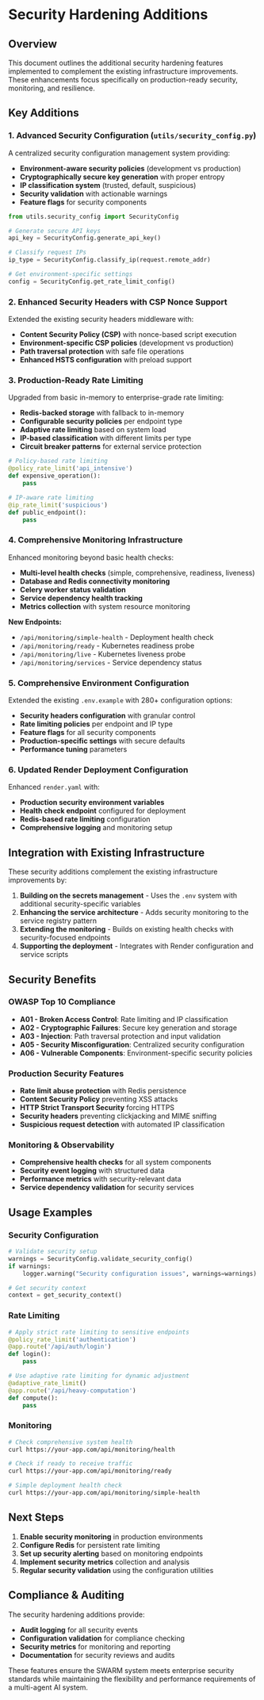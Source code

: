 # Security Hardening Additions

## Overview

This document outlines the additional security hardening features implemented to complement the existing infrastructure improvements. These enhancements focus specifically on production-ready security, monitoring, and resilience.

## Key Additions

### 1. **Advanced Security Configuration (`utils/security_config.py`)**

A centralized security configuration management system providing:

- **Environment-aware security policies** (development vs production)
- **Cryptographically secure key generation** with proper entropy
- **IP classification system** (trusted, default, suspicious)
- **Security validation** with actionable warnings
- **Feature flags** for security components

```python
from utils.security_config import SecurityConfig

# Generate secure API keys
api_key = SecurityConfig.generate_api_key()

# Classify request IPs
ip_type = SecurityConfig.classify_ip(request.remote_addr)

# Get environment-specific settings
config = SecurityConfig.get_rate_limit_config()
```

### 2. **Enhanced Security Headers with CSP Nonce Support**

Extended the existing security headers middleware with:

- **Content Security Policy (CSP)** with nonce-based script execution
- **Environment-specific CSP policies** (development vs production)
- **Path traversal protection** with safe file operations
- **Enhanced HSTS configuration** with preload support

### 3. **Production-Ready Rate Limiting**

Upgraded from basic in-memory to enterprise-grade rate limiting:

- **Redis-backed storage** with fallback to in-memory
- **Configurable security policies** per endpoint type
- **Adaptive rate limiting** based on system load
- **IP-based classification** with different limits per type
- **Circuit breaker patterns** for external service protection

```python
# Policy-based rate limiting
@policy_rate_limit('api_intensive')
def expensive_operation():
    pass

# IP-aware rate limiting
@ip_rate_limit('suspicious')
def public_endpoint():
    pass
```

### 4. **Comprehensive Monitoring Infrastructure**

Enhanced monitoring beyond basic health checks:

- **Multi-level health checks** (simple, comprehensive, readiness, liveness)
- **Database and Redis connectivity monitoring**
- **Celery worker status validation**
- **Service dependency health tracking**
- **Metrics collection** with system resource monitoring

**New Endpoints:**
- `/api/monitoring/simple-health` - Deployment health check
- `/api/monitoring/ready` - Kubernetes readiness probe
- `/api/monitoring/live` - Kubernetes liveness probe
- `/api/monitoring/services` - Service dependency status

### 5. **Comprehensive Environment Configuration**

Extended the existing `.env.example` with 280+ configuration options:

- **Security headers configuration** with granular control
- **Rate limiting policies** per endpoint and IP type
- **Feature flags** for all security components
- **Production-specific settings** with secure defaults
- **Performance tuning** parameters

### 6. **Updated Render Deployment Configuration**

Enhanced `render.yaml` with:

- **Production security environment variables**
- **Health check endpoint** configured for deployment
- **Redis-based rate limiting** configuration
- **Comprehensive logging** and monitoring setup

## Integration with Existing Infrastructure

These security additions complement the existing infrastructure improvements by:

1. **Building on the secrets management** - Uses the `.env` system with additional security-specific variables
2. **Enhancing the service architecture** - Adds security monitoring to the service registry pattern
3. **Extending the monitoring** - Builds on existing health checks with security-focused endpoints
4. **Supporting the deployment** - Integrates with Render configuration and service scripts

## Security Benefits

### OWASP Top 10 Compliance
- **A01 - Broken Access Control**: Rate limiting and IP classification
- **A02 - Cryptographic Failures**: Secure key generation and storage
- **A03 - Injection**: Path traversal protection and input validation
- **A05 - Security Misconfiguration**: Centralized security configuration
- **A06 - Vulnerable Components**: Environment-specific security policies

### Production Security Features
- **Rate limit abuse protection** with Redis persistence
- **Content Security Policy** preventing XSS attacks
- **HTTP Strict Transport Security** forcing HTTPS
- **Security headers** preventing clickjacking and MIME sniffing
- **Suspicious request detection** with automated IP classification

### Monitoring & Observability
- **Comprehensive health checks** for all system components
- **Security event logging** with structured data
- **Performance metrics** with security-relevant data
- **Service dependency validation** for security services

## Usage Examples

### Security Configuration
```python
# Validate security setup
warnings = SecurityConfig.validate_security_config()
if warnings:
    logger.warning("Security configuration issues", warnings=warnings)

# Get security context
context = get_security_context()
```

### Rate Limiting
```python
# Apply strict rate limiting to sensitive endpoints
@policy_rate_limit('authentication')
@app.route('/api/auth/login')
def login():
    pass

# Use adaptive rate limiting for dynamic adjustment
@adaptive_rate_limit()
@app.route('/api/heavy-computation')
def compute():
    pass
```

### Monitoring
```bash
# Check comprehensive system health
curl https://your-app.com/api/monitoring/health

# Check if ready to receive traffic
curl https://your-app.com/api/monitoring/ready

# Simple deployment health check
curl https://your-app.com/api/monitoring/simple-health
```

## Next Steps

1. **Enable security monitoring** in production environments
2. **Configure Redis** for persistent rate limiting
3. **Set up security alerting** based on monitoring endpoints
4. **Implement security metrics** collection and analysis
5. **Regular security validation** using the configuration utilities

## Compliance & Auditing

The security hardening additions provide:

- **Audit logging** for all security events
- **Configuration validation** for compliance checking
- **Security metrics** for monitoring and reporting
- **Documentation** for security reviews and audits

These features ensure the SWARM system meets enterprise security standards while maintaining the flexibility and performance requirements of a multi-agent AI system.
